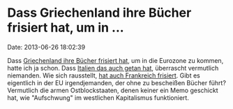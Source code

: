 Dass Griechenland ihre Bücher frisiert hat, um in \...
======================================================

Date: 2013-06-26 18:02:39

Dass [Griechenland ihre Bücher frisiert
hat](http://blog.fefe.de/?ts=bbe21944), um in die Eurozone zu kommen,
hatte ich ja schon. Dass [Italien das auch getan
hat](http://www.guardian.co.uk/business/2013/jun/26/eurozone-crisis-italy-derivatives#block-51ca88f0e4b046c0a74c6375),
überrascht vermutlich niemanden. Wie sich rausstellt, [hat auch
Frankreich
frisiert](http://www.guardian.co.uk/business/2013/jun/26/eurozone-crisis-italy-derivatives#block-51ca97fde4b0641559b08c62).
Gibt es eigentlich in der EU irgendjemanden, der ohne zu bescheißen
Bücher führt? Vermutlich die armen Ostblockstaaten, denen keiner ein
Memo geschickt hat, wie \"Aufschwung\" im westlichen Kapitalismus
funktioniert.
